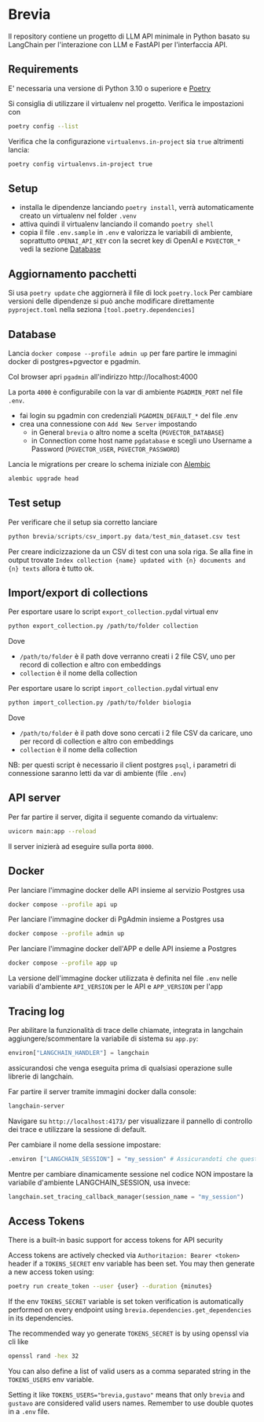 # Brevia

Il repository contiene un progetto di LLM API minimale in Python basato su LangChain per l'interazione con LLM e FastAPI per l'interfaccia API.

## Requirements

E' necessaria una versione di Python 3.10 o superiore e [Poetry](https://python-poetry.org/docs/#installation)

Si consiglia di utilizzare il virtualenv nel progetto.
Verifica le impostazioni con

```bash
poetry config --list
```

Verifica che la configurazione `virtualenvs.in-project` sia `true` altrimenti lancia:

```bash
poetry config virtualenvs.in-project true
```

## Setup

* installa le dipendenze lanciando `poetry install`, verrà automaticamente creato un virtualenv nel folder `.venv`
* attiva quindi il virtualenv lanciando il comando `poetry shell`
* copia il file `.env.sample` in `.env` e valorizza le variabili di ambiente, soprattutto `OPENAI_API_KEY` con la secret key di OpenAI e `PGVECTOR_*` vedi la sezione [Database](#database)

## Aggiornamento pacchetti

Si usa `poetry update` che aggiornerà il file di lock `poetry.lock`
Per cambiare versioni delle dipendenze si può anche modificare direttamente `pyproject.toml` nella seziona `[tool.poetry.dependencies]`

## Database

Lancia `docker compose --profile admin up` per fare partire le immagini docker di postgres+pgvector e pgadmin.

Col browser apri `pgadmin` all'indirizzo http://localhost:4000

La porta `4000` è configurabile con la var di ambiente `PGADMIN_PORT` nel file `.env`.

* fai login su pgadmin con credenziali `PGADMIN_DEFAULT_*` del file .env
* crea una connessione con `Add New Server` impostando
  * in General `brevia` o altro nome a scelta (`PGVECTOR_DATABASE`)
  * in Connection come host name `pgdatabase` e scegli uno Username a Password (`PGVECTOR_USER`, `PGVECTOR_PASSWORD`)

Lancia le migrations per creare lo schema iniziale con [Alembic](https://alembic.sqlalchemy.org)

```bash
alembic upgrade head
```

## Test setup

Per verificare che il setup sia corretto lanciare

```py
python brevia/scripts/csv_import.py data/test_min_dataset.csv test
```

Per creare indicizzazione da un CSV di test con una sola riga.
Se alla fine in output trovate
`Index collection {name} updated with {n} documents and {n} texts`
allora è tutto ok.

## Import/export di collections

Per esportare usare lo script `export_collection.py`dal virtual env

```bash
python export_collection.py /path/to/folder collection
```

Dove

* `/path/to/folder` è il path dove verranno creati i 2 file CSV, uno per record di collection e altro con embeddings
* `collection` è il nome della collection

Per esportare usare lo script `import_collection.py`dal virtual env

```bash
python import_collection.py /path/to/folder biologia
```

Dove

* `/path/to/folder`  è il path dove sono cercati i 2 file CSV da caricare, uno per record di collection e altro con embeddings
* `collection` è il nome della collection

NB: per questi script è necessario il client postgres `psql`, i parametri di connessione saranno letti da var di ambiente (file `.env`)

## API server

Per far partire il server, digita il seguente comando da virtualenv:

```bash
uvicorn main:app --reload
```

Il server inizierà ad eseguire sulla porta `8000`.

## Docker

Per lanciare l'immagine docker delle API insieme al servizio Postgres usa

```bash
docker compose --profile api up
```

Per lanciare l'immagine docker di PgAdmin insieme a Postgres usa

```bash
docker compose --profile admin up
```

Per lanciare l'immagine docker dell'APP e delle API insieme a Postgres

```bash
docker compose --profile app up
```

La versione dell'immagine docker utilizzata è definita nel file `.env` nelle variabili d'ambiente `API_VERSION` per le API e `APP_VERSION` per l'app

## Tracing log

Per abilitare la funzionalità di trace delle chiamate, integrata in langchain aggiungere/scommentare la variabile di sistema su `app.py`:

```py
environ["LANGCHAIN_HANDLER"] = langchain
```

assicurandosi che venga eseguita prima di qualsiasi operazione sulle librerie di langchain.

Far partire il server tramite immagini docker dalla console:

```bash
langchain-server
```

Navigare su `http://localhost:4173/` per visualizzare il pannello di controllo dei trace e utilizzare la sessione di default.

Per cambiare il nome della sessione impostare:

```py
.environ ["LANGCHAIN_SESSION"] = "my_session" # Assicurandoti che questa sessione esista effettivamente. È possibile creare una nuova sessione nell'interfaccia utente.
```

Mentre per cambiare dinamicamente sessione nel codice NON impostare la variabile d'ambiente LANGCHAIN_SESSION, usa invece:

```py
langchain.set_tracing_callback_manager(session_name = "my_session")
```

## Access Tokens

There is a built-in basic support for access tokens for API security

Access tokens are actively checked via `Authoritazion: Bearer <token>` header if a `TOKENS_SECRET` env variable has been set.
You may then generate a new access token using:

```bash
poetry run create_token --user {user} --duration {minutes}
```

If the env `TOKENS_SECRET` variable is set token verification is automatically performed on every endpoint using `brevia.dependencies.get_dependencies` in its dependencies.

The recommended way yo generate `TOKENS_SECRET` is by using openssl via cli like

```bash
openssl rand -hex 32
```

You can also define a list of valid users as a comma separated string in the `TOKENS_USERS` env variable.

Setting it like `TOKENS_USERS="brevia,gustavo"` means that only `brevia` and `gustavo` are considered valid users names. Remember to use double quotes in a `.env` file.
